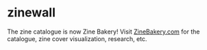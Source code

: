 # zinewall
The zine catalogue is now Zine Bakery! Visit [ZineBakery.com](https://zinebakery.com) for the catalogue, zine cover visualization, research, etc.
